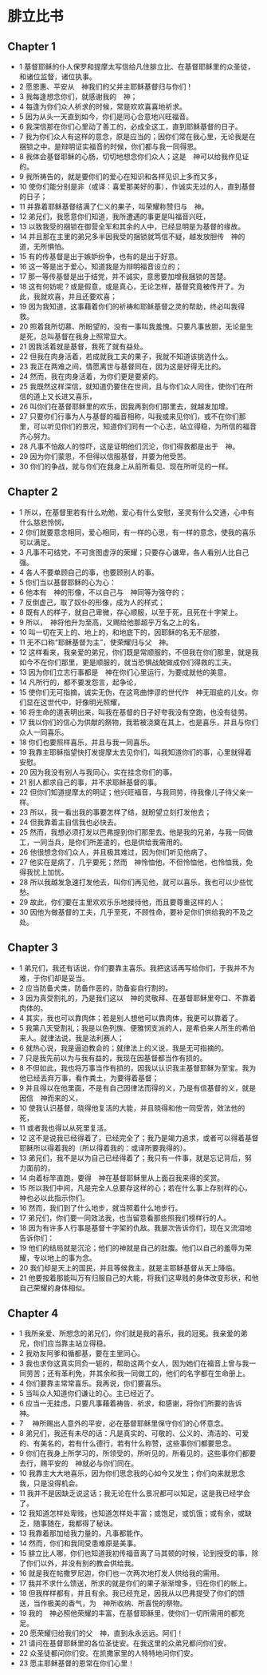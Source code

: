 # 腓立比书
## Chapter 1
- 1 基督耶稣的仆人保罗和提摩太写信给凡住腓立比、在基督耶稣里的众圣徒，和诸位监督，诸位执事。
- 2 愿恩惠、平安从　神我们的父并主耶稣基督归与你们！
- 3 我每逢想念你们，就感谢我的　神；
- 4 每逢为你们众人祈求的时候，常是欢欢喜喜地祈求。
- 5 因为从头一天直到如今，你们是同心合意地兴旺福音。
- 6 我深信那在你们心里动了善工的，必成全这工，直到耶稣基督的日子。
- 7 我为你们众人有这样的意念，原是应当的；因你们常在我心里，无论我是在捆锁之中，是辩明证实福音的时候，你们都与我一同得恩。
- 8 我体会基督耶稣的心肠，切切地想念你们众人；这是　神可以给我作见证的。
- 9 我所祷告的，就是要你们的爱心在知识和各样见识上多而又多，
- 10 使你们能分别是非（或译：喜爱那美好的事），作诚实无过的人，直到基督的日子；
- 11 并靠着耶稣基督结满了仁义的果子，叫荣耀称赞归与　神。
- 12 弟兄们，我愿意你们知道，我所遭遇的事更是叫福音兴旺，
- 13 以致我受的捆锁在御营全军和其余的人中，已经显明是为基督的缘故。
- 14 并且那在主里的弟兄多半因我受的捆锁就笃信不疑，越发放胆传　神的道，无所惧怕。
- 15 有的传基督是出于嫉妒纷争，也有的是出于好意。
- 16 这一等是出于爱心，知道我是为辩明福音设立的；
- 17 那一等传基督是出于结党，并不诚实，意思要加增我捆锁的苦楚。
- 18 这有何妨呢？或是假意，或是真心，无论怎样，基督究竟被传开了。为此，我就欢喜，并且还要欢喜；
- 19 因为我知道，这事藉着你们的祈祷和耶稣基督之灵的帮助，终必叫我得救。
- 20 照着我所切慕、所盼望的，没有一事叫我羞愧。只要凡事放胆，无论是生是死，总叫基督在我身上照常显大。
- 21 因我活着就是基督，我死了就有益处。
- 22 但我在肉身活着，若成就我工夫的果子，我就不知道该挑选什么。
- 23 我正在两难之间，情愿离世与基督同在，因为这是好得无比的。
- 24 然而，我在肉身活着，为你们更是要紧的。
- 25 我既然这样深信，就知道仍要住在世间，且与你们众人同住，使你们在所信的道上又长进又喜乐，
- 26 叫你们在基督耶稣里的欢乐，因我再到你们那里去，就越发加增。
- 27 只要你们行事为人与基督的福音相称，叫我或来见你们，或不在你们那里，可以听见你们的景况，知道你们同有一个心志，站立得稳，为所信的福音齐心努力。
- 28 凡事不怕敌人的惊吓，这是证明他们沉沦，你们得救都是出于　神。
- 29 因为你们蒙恩，不但得以信服基督，并要为他受苦。
- 30 你们的争战，就与你们在我身上从前所看见、现在所听见的一样。
## Chapter 2
- 1 所以，在基督里若有什么劝勉，爱心有什么安慰，圣灵有什么交通，心中有什么慈悲怜悯，
- 2 你们就要意念相同，爱心相同，有一样的心思，有一样的意念，使我的喜乐可以满足。
- 3 凡事不可结党，不可贪图虚浮的荣耀；只要存心谦卑，各人看别人比自己强。
- 4 各人不要单顾自己的事，也要顾别人的事。
- 5 你们当以基督耶稣的心为心：
- 6 他本有　神的形像，不以自己与　神同等为强夺的；
- 7 反倒虚己，取了奴仆的形像，成为人的样式；
- 8 既有人的样子，就自己卑微，存心顺服，以至于死，且死在十字架上。
- 9 所以，　神将他升为至高，又赐给他那超乎万名之上的名，
- 10 叫一切在天上的、地上的，和地底下的，因耶稣的名无不屈膝，
- 11 无不口称“耶稣基督为主”，使荣耀归与父　神。
- 12 这样看来，我亲爱的弟兄，你们既是常顺服的，不但我在你们那里，就是我如今不在你们那里，更是顺服的，就当恐惧战兢做成你们得救的工夫。
- 13 因为你们立志行事都是　神在你们心里运行，为要成就他的美意。
- 14 凡所行的，都不要发怨言，起争论，
- 15 使你们无可指摘，诚实无伪，在这弯曲悖谬的世代作　神无瑕疵的儿女。你们显在这世代中，好像明光照耀，
- 16 将生命的道表明出来，叫我在基督的日子好夸我没有空跑，也没有徒劳。
- 17 我以你们的信心为供献的祭物，我若被浇奠在其上，也是喜乐，并且与你们众人一同喜乐。
- 18 你们也要照样喜乐，并且与我一同喜乐。
- 19 我靠主耶稣指望快打发提摩太去见你们，叫我知道你们的事，心里就得着安慰。
- 20 因为我没有别人与我同心，实在挂念你们的事。
- 21 别人都求自己的事，并不求耶稣基督的事。
- 22 但你们知道提摩太的明证；他兴旺福音，与我同劳，待我像儿子待父亲一样。
- 23 所以，我一看出我的事要怎样了结，就盼望立刻打发他去；
- 24 但我靠着主自信我也必快去。
- 25 然而，我想必须打发以巴弗提到你们那里去。他是我的兄弟，与我一同做工，一同当兵，是你们所差遣的，也是供给我需用的。
- 26 他很想念你们众人，并且极其难过，因为你们听见他病了。
- 27 他实在是病了，几乎要死；然而　神怜恤他，不但怜恤他，也怜恤我，免得我忧上加忧。
- 28 所以我越发急速打发他去，叫你们再见他，就可以喜乐，我也可以少些忧愁。
- 29 故此，你们要在主里欢欢乐乐地接待他，而且要尊重这样的人；
- 30 因他为做基督的工夫，几乎至死，不顾性命，要补足你们供给我的不及之处。
## Chapter 3
- 1 弟兄们，我还有话说，你们要靠主喜乐。我把这话再写给你们，于我并不为难，于你们却是妥当。
- 2 应当防备犬类，防备作恶的，防备妄自行割的。
- 3 因为真受割礼的，乃是我们这以　神的灵敬拜、在基督耶稣里夸口、不靠着肉体的。
- 4 其实，我也可以靠肉体；若是别人想他可以靠肉体，我更可以靠着了。
- 5 我第八天受割礼；我是以色列族、便雅悯支派的人，是希伯来人所生的希伯来人。就律法说，我是法利赛人；
- 6 就热心说，我是逼迫教会的；就律法上的义说，我是无可指摘的。
- 7 只是我先前以为与我有益的，我现在因基督都当作有损的。
- 8 不但如此，我也将万事当作有损的，因我以认识我主基督耶稣为至宝。我为他已经丢弃万事，看作粪土，为要得着基督；
- 9 并且得以在他里面，不是有自己因律法而得的义，乃是有信基督的义，就是因信　神而来的义，
- 10 使我认识基督，晓得他复活的大能，并且晓得和他一同受苦，效法他的死，
- 11 或者我也得以从死里复活。
- 12 这不是说我已经得着了，已经完全了；我乃是竭力追求，或者可以得着基督耶稣所以得着我的（所以得着我的：或译所要我得的）。
- 13 弟兄们，我不是以为自己已经得着了；我只有一件事，就是忘记背后，努力面前的，
- 14 向着标竿直跑，要得　神在基督耶稣里从上面召我来得的奖赏。
- 15 所以我们中间，凡是完全人总要存这样的心；若在什么事上存别样的心，　神也必以此指示你们。
- 16 然而，我们到了什么地步，就当照着什么地步行。
- 17 弟兄们，你们要一同效法我，也当留意看那些照我们榜样行的人。
- 18 因为有许多人行事是基督十字架的仇敌。我屡次告诉你们，现在又流泪地告诉你们：
- 19 他们的结局就是沉沦；他们的神就是自己的肚腹。他们以自己的羞辱为荣耀，专以地上的事为念。
- 20 我们却是天上的国民，并且等候救主，就是主耶稣基督从天上降临。
- 21 他要按着那能叫万有归服自己的大能，将我们这卑贱的身体改变形状，和他自己荣耀的身体相似。
## Chapter 4
- 1 我所亲爱、所想念的弟兄们，你们就是我的喜乐，我的冠冕。我亲爱的弟兄，你们应当靠主站立得稳。
- 2 我劝友阿爹和循都基，要在主里同心。
- 3 我也求你这真实同负一轭的，帮助这两个女人，因为她们在福音上曾与我一同劳苦；还有革利免，并其余和我一同做工的，他们的名字都在生命册上。
- 4 你们要靠主常常喜乐。我再说，你们要喜乐。
- 5 当叫众人知道你们谦让的心。主已经近了。
- 6 应当一无挂虑，只要凡事藉着祷告、祈求，和感谢，将你们所要的告诉　神。
- 7 　神所赐出人意外的平安，必在基督耶稣里保守你们的心怀意念。
- 8 弟兄们，我还有未尽的话：凡是真实的、可敬的、公义的、清洁的、可爱的、有美名的，若有什么德行，若有什么称赞，这些事你们都要思念。
- 9 你们在我身上所学习的，所领受的，所听见的，所看见的，这些事你们都要去行，赐平安的　神就必与你们同在。
- 10 我靠主大大地喜乐，因为你们思念我的心如今又发生；你们向来就思念我，只是没得机会。
- 11 我并不是因缺乏说这话；我无论在什么景况都可以知足，这是我已经学会了。
- 12 我知道怎样处卑贱，也知道怎样处丰富；或饱足，或饥饿；或有余，或缺乏，随事随在，我都得了秘诀。
- 13 我靠着那加给我力量的，凡事都能作。
- 14 然而，你们和我同受患难原是美事。
- 15 腓立比人哪，你们也知道我初传福音离了马其顿的时候，论到授受的事，除了你们以外，并没有别的教会供给我。
- 16 就是我在帖撒罗尼迦，你们也一次两次地打发人供给我的需用。
- 17 我并不求什么馈送，所求的就是你们的果子渐渐增多，归在你们的帐上。
- 18 但我样样都有，并且有余。我已经充足，因我从以巴弗提受了你们的馈送，当作极美的香气，为　神所收纳、所喜悦的祭物。
- 19 我的　神必照他荣耀的丰富，在基督耶稣里，使你们一切所需用的都充足。
- 20 愿荣耀归给我们的父　神，直到永永远远。阿们！
- 21 请问在基督耶稣里的各位圣徒安。在我这里的众弟兄都问你们安。
- 22 众圣徒都问你们安。在凯撒家里的人特特地问你们安。
- 23 愿主耶稣基督的恩常在你们心里！
